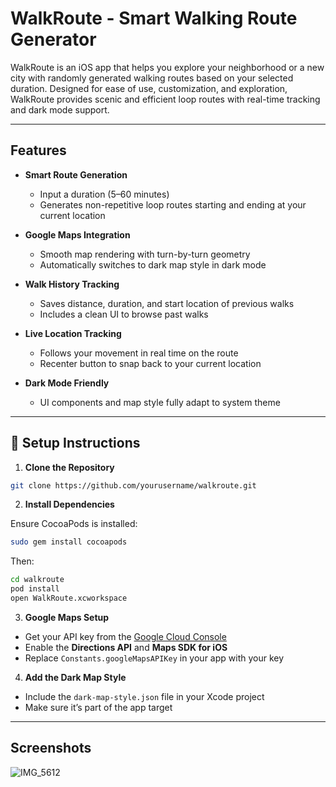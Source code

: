 # WalkRoute - Smart Walking Route Generator

WalkRoute is an iOS app that helps you explore your neighborhood or a new city with randomly generated walking routes based on your selected duration. Designed for ease of use, customization, and exploration, WalkRoute provides scenic and efficient loop routes with real-time tracking and dark mode support.

---

## Features

- **Smart Route Generation**
  - Input a duration (5–60 minutes)
  - Generates non-repetitive loop routes starting and ending at your current location

- **Google Maps Integration**
  - Smooth map rendering with turn-by-turn geometry
  - Automatically switches to dark map style in dark mode

- **Walk History Tracking**
  - Saves distance, duration, and start location of previous walks
  - Includes a clean UI to browse past walks

- **Live Location Tracking**
  - Follows your movement in real time on the route
  - Recenter button to snap back to your current location

- **Dark Mode Friendly**
  - UI components and map style fully adapt to system theme

---

## 🔧 Setup Instructions

1. **Clone the Repository**

```bash
git clone https://github.com/yourusername/walkroute.git
```

2. **Install Dependencies**

Ensure CocoaPods is installed:
```bash
sudo gem install cocoapods
```
Then:
```bash
cd walkroute
pod install
open WalkRoute.xcworkspace
```

3. **Google Maps Setup**
- Get your API key from the [Google Cloud Console](https://console.cloud.google.com/)
- Enable the **Directions API** and **Maps SDK for iOS**
- Replace `Constants.googleMapsAPIKey` in your app with your key

4. **Add the Dark Map Style**
- Include the `dark-map-style.json` file in your Xcode project
- Make sure it’s part of the app target


---
## Screenshots
![IMG_5612](https://github.com/user-attachments/assets/1ac62a27-4990-4b3a-87d0-51b421e2f5d6)
